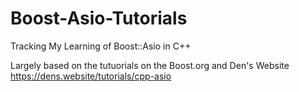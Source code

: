 # Boost-Asio-Tutorials
Tracking My Learning of Boost::Asio in C++

Largely based on the tutuorials on the Boost.org and Den's Website 
https://dens.website/tutorials/cpp-asio
